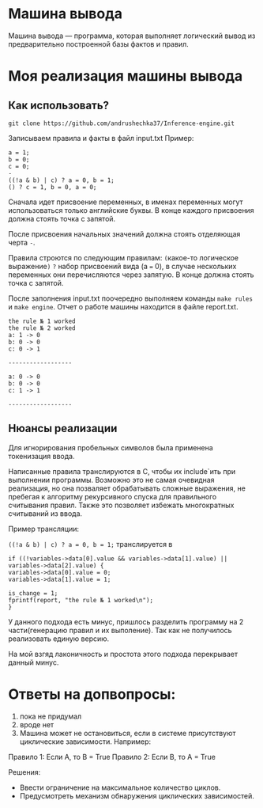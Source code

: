 # Машина вывода
Машина вывода — программа, которая выполняет логический вывод из предварительно построенной базы фактов и правил.

# Моя реализация машины вывода
## Как использовать?
```
git clone https://github.com/andrushechka37/Inference-engine.git
```

Записываем правила и факты в файл input.txt
Пример:
```
a = 1;
b = 0;
c = 0;
-
((!a & b) | c) ? a = 0, b = 1;
() ? c = 1, b = 0, a = 0;
```
Сначала идет присвоение переменных, в именах переменных могут использоваться только английские буквы. В конце каждого присвоения должна стоять точка с запятой.

После присвоения начальных значений должна стоять отделяющая черта `-`.

Правила строются по следующим правилам:
`(`какое-то логическое выражение`)` `?` набор присвоений вида (a `=` 0), в случае нескольких переменных они перечисляются через запятую. В конце должна стоять точка с запятой.

После заполнения input.txt поочередно выполняем команды `make rules` и `make engine`. Отчет о работе машины находится в файле report.txt.
```
the rule № 1 worked
the rule № 2 worked
a: 1 -> 0
b: 0 -> 0
c: 0 -> 1

------------------

a: 0 -> 0
b: 0 -> 0
c: 1 -> 1

------------------
```

## Нюансы реализации
Для игнорирования пробельных символов была применена токенизация ввода. 

Написанные правила транслируются в C, чтобы их include`ить при выполнении программы. Возможно это не самая очевидная реализация, но она позваляет обрабатывать сложные выражения, не пребегая к алгоритму рекурсивного спуска для правильного считывания правил. Также это позволяет избежать многократных считываний из ввода.

Пример трансляции:

`((!a & b) | c) ? a = 0, b = 1;` транслируется в 
```
if ((!variables->data[0].value && variables->data[1].value) || variables->data[2].value) {
variables->data[0].value = 0;
variables->data[1].value = 1;

is_change = 1;
fprintf(report, "the rule № 1 worked\n");
}
```

У данного подхода есть минус, пришлось разделить программу на 2 части(генерацию правил и их выполение). Так как не получилось реализовать единую версию. 

На мой взгяд лаконичность и простота этого подхода перекрывает данный минус.


# Ответы на допвопросы:
1. пока не придумал
2. вроде нет
3. Машина может не остановиться, если в системе присутствуют циклические зависимости. Например:

Правило 1: Если A, то B = True
Правило 2: Если B, то A = True

Решения:
* Ввести ограничение на максимальное количество циклов.
* Предусмотреть механизм обнаружения циклических зависимостей.